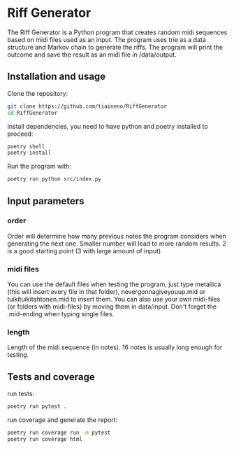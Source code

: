 # Riff Generator

The Riff Generator is a Python program that creates random midi sequences based on midi files used as an input. The program uses trie as a data structure and Markov chain to generate the riffs. The program will print the outcome and save the result as an midi file in /data/output.

## Installation and usage

Clone the repository:
```bash
git clone https://github.com/tiaineno/RiffGenerator
cd RiffGenerator
```
Install dependencies, you need to have python and poetry installed to proceed:
```bash
poetry shell
poetry install
```
Run the program with:
```bash
poetry run python src/index.py
```	

## Input parameters ##
### order
Order will determine how many previous notes the program considers when generating the next one. Smaller number will lead to more random results. 2 is a good starting point (3 with large amount of input)
### midi files
You can use the default files when testing the program, just type metallica (this will insert every file in that folder), nevergonnagiveyouup.mid or tuikituikitahtonen.mid to insert them. You can also use your own midi-files (or folders with midi-files) by moving them in data/input. Don't forget the .mid-ending when typing single files. 
### length
Length of the midi sequence (in notes). 16 notes is usually long enough for testing.

## Tests and coverage ##
run tests:
```bash
poetry run pytest .
```

run coverage and generate the report:
```bash
poetry run coverage run -m pytest
poetry run coverage html
```
